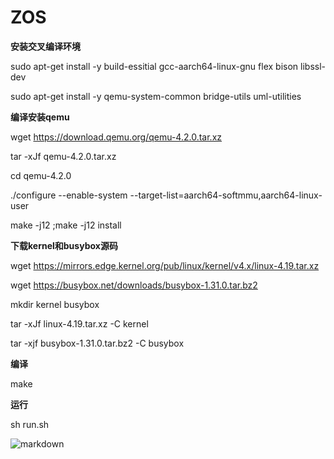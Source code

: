# ZOS

**安装交叉编译环境**

sudo apt-get install -y  build-essitial gcc-aarch64-linux-gnu flex bison libssl-dev

sudo apt-get install -y  qemu-system-common bridge-utils uml-utilities

**编译安装qemu**

wget https://download.qemu.org/qemu-4.2.0.tar.xz

tar -xJf qemu-4.2.0.tar.xz

cd qemu-4.2.0

./configure --enable-system --target-list=aarch64-softmmu,aarch64-linux-user

make -j12 ;make -j12 install

**下载kernel和busybox源码**

wget https://mirrors.edge.kernel.org/pub/linux/kernel/v4.x/linux-4.19.tar.xz

wget https://busybox.net/downloads/busybox-1.31.0.tar.bz2

mkdir kernel busybox

tar -xJf linux-4.19.tar.xz -C kernel

tar -xjf busybox-1.31.0.tar.bz2 -C busybox

**编译**

make

**运行**

sh run.sh

![markdown](https://www.mdeditor.com/images/logos/markdown.png "markdown")
